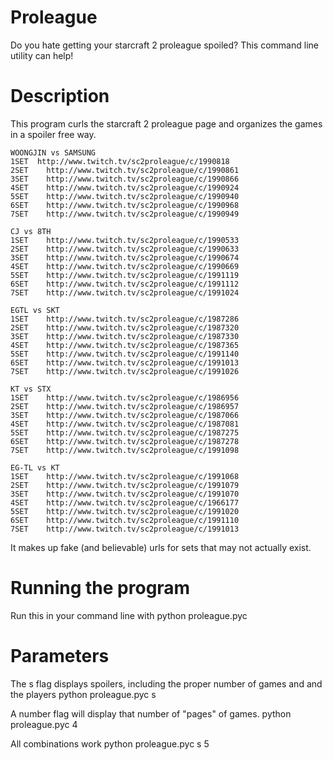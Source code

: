 Proleague
=========

Do you hate getting your starcraft 2 proleague spoiled? This command line utility can help!

# Description
This program curls the starcraft 2 proleague page and organizes the games in a spoiler free way.    

    WOONGJIN vs SAMSUNG
    1SET  http://www.twitch.tv/sc2proleague/c/1990818
    2SET	http://www.twitch.tv/sc2proleague/c/1990861
    3SET	http://www.twitch.tv/sc2proleague/c/1990866
    4SET	http://www.twitch.tv/sc2proleague/c/1990924
    5SET	http://www.twitch.tv/sc2proleague/c/1990940
    6SET	http://www.twitch.tv/sc2proleague/c/1990968
    7SET	http://www.twitch.tv/sc2proleague/c/1990949
     
    CJ vs 8TH
    1SET	http://www.twitch.tv/sc2proleague/c/1990533
    2SET	http://www.twitch.tv/sc2proleague/c/1990633
    3SET	http://www.twitch.tv/sc2proleague/c/1990674
    4SET	http://www.twitch.tv/sc2proleague/c/1990669
    5SET	http://www.twitch.tv/sc2proleague/c/1991119
    6SET	http://www.twitch.tv/sc2proleague/c/1991112
    7SET	http://www.twitch.tv/sc2proleague/c/1991024
     
    EGTL vs SKT
    1SET	http://www.twitch.tv/sc2proleague/c/1987286
    2SET	http://www.twitch.tv/sc2proleague/c/1987320
    3SET	http://www.twitch.tv/sc2proleague/c/1987330
    4SET	http://www.twitch.tv/sc2proleague/c/1987365
    5SET	http://www.twitch.tv/sc2proleague/c/1991140
    6SET	http://www.twitch.tv/sc2proleague/c/1991013
    7SET	http://www.twitch.tv/sc2proleague/c/1991026
     
    KT vs STX
    1SET	http://www.twitch.tv/sc2proleague/c/1986956
    2SET	http://www.twitch.tv/sc2proleague/c/1986957
    3SET	http://www.twitch.tv/sc2proleague/c/1987066
    4SET	http://www.twitch.tv/sc2proleague/c/1987081
    5SET	http://www.twitch.tv/sc2proleague/c/1987275
    6SET	http://www.twitch.tv/sc2proleague/c/1987278
    7SET	http://www.twitch.tv/sc2proleague/c/1991098
     
    EG-TL vs KT
    1SET	http://www.twitch.tv/sc2proleague/c/1991068
    2SET	http://www.twitch.tv/sc2proleague/c/1991079
    3SET	http://www.twitch.tv/sc2proleague/c/1991070
    4SET	http://www.twitch.tv/sc2proleague/c/1966177
    5SET	http://www.twitch.tv/sc2proleague/c/1991020
    6SET	http://www.twitch.tv/sc2proleague/c/1991110
    7SET	http://www.twitch.tv/sc2proleague/c/1991013
    
It makes up fake (and believable) urls for sets that may not actually exist.

# Running the program
Run this in your command line with 
    python proleague.pyc
    
# Parameters
The s flag displays spoilers, including the proper number of games and and the players
    python proleague.pyc s

A number flag will display that number of "pages" of games. 
    python proleague.pyc 4
    
All combinations work
    python proleague.pyc s 5
